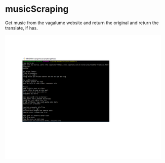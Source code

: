 # musicScraping
Get music from the vagalume website and return the original and return the translate, if has.

<img src="https://github.com/Liedsonrm/musicScraping/blob/main/start.png">
